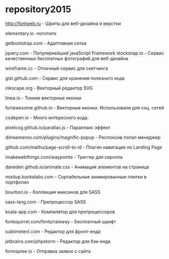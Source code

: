 # repository2015

http://fontweb.ru - Шриты для веб-дизайна и верстки

elementary.io -логотипs

getbootstrap.com - Адаптивная сетка

jquery.com - Популярнейший javaScript 
Framework
stocksnap.io - Сервис качественных бесплатных фотографий для веб-дизайна

wireframe.cc - Отличный сервис для скетчинга

gist.github.com - Сервис для хранения полезного кода

inkscape.org - Векторный редактор SVG

linea.io - Тонкие векторные иконки

fortawesome.github.io - Векторные иконки. Использовали для соц. сетей

codepen.io - Много интересного кода.

pixelcog.github.io/parallax.js - Параллакс эффект

dimsemenov.com/plugins/magnific-popup - Респонсив попап менеджер

github.com/malihu/page-scroll-to-id - Плагин навигации по Landing Page

imakewebthings.com/waypoints - Триггер для скролла

daneden.github.io/animate.css - Анимация элементов на странице

mixitup.kunkalabs.com - Сортабельные анимированные плитки в портфолио

bourbon.io - Коллекция миксинов для SASS

sass-lang.com - Препроцессор SASS

koala-app.com - Компилятор для препроцессоров

fontsquirrel.com/fonts/raleway - Бесплатный шрифт 

sublimetext.com - Редактор для фронт-енда

jetbrains.com/phpstorm - Редактор для бэк-енда

formspree.io - Отправка заявок с сайта
